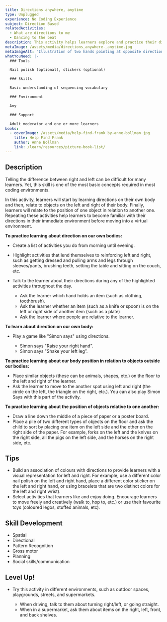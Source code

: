 ```yaml
---
title: Directions anywhere, anytime
type: Unplugged
experience: No Coding Experience
subject: Direction Based
relatedActivities:
  - What are directions to me
  - Dancing to the beat
description: This activity helps learners explore and practice their directions.
metaImage: /assets/media/directions_anywhere-_anytime.jpg
metaImageAlt: "Illustration of two hands pointing at opposite directions "
whatYouNeed: |-
  ### Tools

  Nail polish (optional), stickers (optional)

  ### Skills

  Basic understanding of sequencing vocabulary

  ### Environment

  Any

  ### Support

  Adult moderator and one or more learners
books:
  - coverImage: /assets/media/help-find-frank by-anne-bollman.jpg
    title: Help Find Frank
    author: Anne Bollman
    link: /learn/resources/picture-book-list/
---
```

## Description

Telling the difference between right and left can be difficult for many learners. Yet, this skill is one of the most basic concepts required in most coding environments. 

In this activity, learners will start by learning directions on their own body and then, relate to objects on the left and right of their body. Finally, learners will relate to the position of one object in relation to another one. Repeating these activities help learners to become familiar with their directions in their immediate environment before moving into a virtual environment.

**To practice learning about direction on our own bodies:**

* Create a list of activities you do from morning until evening.
* Highlight activities that lend themselves to reinforcing left and right, such as getting dressed and pulling arms and legs through sleeves/pants, brushing teeth, setting the table and sitting on the couch, etc.
* Talk to the learner about their directions during any of the highlighted activities throughout the day.

  * Ask the learner which hand holds an item (such as clothing, toothbrush).
  * Ask the learner whether an item (such as a knife or spoon) is on the left or right side of another item (such as a plate)
  * Ask the learner where people are relative to the learner.

**To learn about direction on our own body:**

* Play a game like "Simon says" using directions.  

  * Simon says "Raise your right hand”. 
  * Simon says "Shake your left leg”.

**To practice learning about our body position in relation to objects outside our bodies:**

* Place similar objects (these can be animals, shapes, etc.) on the floor to the left and right of the learner.
* Ask the learner to move to the another spot using left and right (the circle on the left, the triangle on the right, etc.). You can also play Simon Says with this part of the activity.

**To practice learning about the position of objects relative to one another:**

* Draw a line down the middle of a piece of paper or a poster board.
* Place a pile of two different types of objects on the floor and ask the child to sort by placing one item on the left side and the other on the right side of the paper. For example, forks on the left and the knives on the right side, all the pigs on the left side, and the horses on the right side, etc.

## Tips

* Build an association of colours with directions to provide learners with a visual representation for left and right. For example, use a different color nail polish on the left and right hand, place a different color sticker on the left and right hand, or using bracelets that are two distinct colors for the left and right wrist).
* Select activities that learners like and enjoy doing. Encourage learners to move freely and creatively (walk to, hop to, etc.) or use their favourite toys (coloured legos, stuffed animals, etc).

## Skill Development

* Spatial 
* Directional 
* Pattern Recognition
* Gross motor 
* Planning
* Social skills/communication

## Level Up!

* Try this activity in different environments, such as outdoor spaces, playgrounds, streets, and supermarkets.

  * When driving, talk to them about turning right/left, or going straight. 
  * When in a supermarket, ask them about items on the right, left, front, and back shelves.